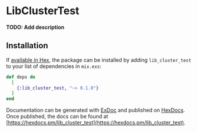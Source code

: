 # LibClusterTest

**TODO: Add description**

## Installation

If [available in Hex](https://hex.pm/docs/publish), the package can be installed
by adding `lib_cluster_test` to your list of dependencies in `mix.exs`:

```elixir
def deps do
  [
    {:lib_cluster_test, "~> 0.1.0"}
  ]
end
```

Documentation can be generated with [ExDoc](https://github.com/elixir-lang/ex_doc)
and published on [HexDocs](https://hexdocs.pm). Once published, the docs can
be found at [https://hexdocs.pm/lib_cluster_test](https://hexdocs.pm/lib_cluster_test).

